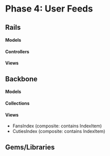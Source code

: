 # Phase 4: User Feeds

## Rails
#### Models

#### Controllers

#### Views

## Backbone
#### Models

#### Collections

#### Views
* FansIndex (composite: contains IndexItem)
* CutiesIndex (composite: contains IndexItem)

## Gems/Libraries
